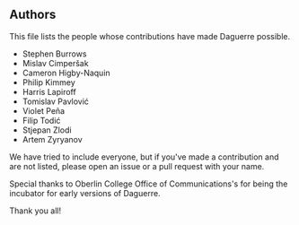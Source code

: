## Authors

This file lists the people whose contributions have made Daguerre possible.

* Stephen Burrows
* Mislav Cimperšak
* Cameron Higby-Naquin
* Philip Kimmey
* Harris Lapiroff
* Tomislav Pavlović
* Violet Peña
* Filip Todić
* Stjepan Zlodi
* Artem Zyryanov

We have tried to include everyone, but if you've made a contribution and are not listed, please open an issue or a pull request with your name.

Special thanks to Oberlin College Office of Communications's for being the incubator for early versions of Daguerre.

Thank you all!

